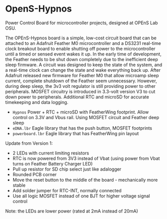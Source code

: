 # OpenS-Hypnos
Power Control Board for microcontroller projects, designed at OPEnS Lab OSU.

The OPEnS-Hypnos board is a simple, low-cost circuit board that can be attached to an Adafruit Feather M0 microcontroller and a DS3231 real-time clock breakout board to enable shutting off power to the microcontroller until a timed or sensed event wakes it up.
In the early time of development, the Feather needs to be shut down completely due to the inefficient  deep sleep firmware.
A circuit was designed to keep the state of the system, and a real-time clock can change the state and wake everything back up.
After Adafruit released new firmware for Feather M0 that allow microamp sleep current, complete shutdown of the Feather seem unnecessary.
However, during deep sleep, the 3v3 volt regulator is still providing power to other peripherals. 
MOSFET circuitry is introduced in 3.3-volt version V3 to cut down power to peripherals. Additional RTC and microSD for accurate timekeeping and data logging.


* `Hypnos` Power + RTC + microSD with FeatherWing footprint. Allow control on 3.3V and Vbus rail. Using MOSFET circuit and Feather deep sleep
* `eDNA.lbr` Eagle library that has the push button, MOSFET footprints
* `powerboard.lbr` Eagle library that has FeatherWing pin layout

Update from Version 1:
* 2 LEDs with current limiting resistors
* RTC is now powered from 3V3 instead of Vbat (using power from Vbat turns on Feather Battery Charger LED)
* Pull up resistor for SD chip select just like adalogger
* Rounded PCB corner
* Move the reset button to the middle of the board - mechanically more stable
* Add solder jumper for RTC-INT, normally connected
* Use all logic MOSFET instead of one BJT for higher voltage signal control

Note: the LEDs are lower power (rated at 2mA instead of 20mA)
